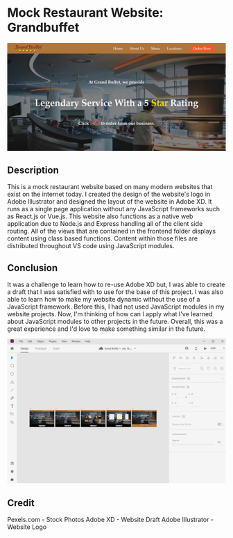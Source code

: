 # Mock Restaurant Website: Grandbuffet

<img src='frontend/static/css/assets/GrandBuffet-ReadMe.png'>

## Description

This is a mock restaurant website based on many modern websites that exist on the internet today.
I created the design of the website's logo in Adobe Illustrator and designed the layout of the website in Adobe XD.
It runs as a single page application without any JavaScript frameworks such as React.js or Vue.js.
This website also functions as a native web application due to Node.js and Express handling all of the client side routing.
All of the views that are contained in the frontend folder displays content using class based functions.
Content within those files are distributed throughout VS code using JavaScript modules.

## Conclusion

It was a challenge to learn how to re-use Adobe XD but, I was able to create a draft that I was satisfied with to use for the base of this project.
I was also able to learn how to make my website dynamic without the use of a JavaScript framework.
Before this, I had not used JavaScript modules in my website projects.
Now, I'm thinking of how can I apply what I've learned about JavaScript modules to other projects in the future.
Overall, this was a great experience and I'd love to make something similar in the future.

<img src='frontend/static/css/assets/GrandBuffet(AdobeXD).png'>

## Credit

Pexels.com - Stock Photos
Adobe XD - Website Draft
Adobe Illustrator - Website Logo

